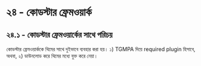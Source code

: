 # ২৪ - কোডস্টার ফ্রেমওয়ার্ক

## ২৪.১ - কোডস্টার ফ্রেমওয়ার্কের সাথে পরিচয়

কোডস্টার ফ্রেমওয়ার্ককে থিমের সাথে দুইভাবে ব্যবহার করা হয়। ১) TGMPA দিয়ে required plugin হিসাবে, অথবা, ২) ডাউনলোড করে থিমের মধ্যে যুক্ত করে নেয়া।
